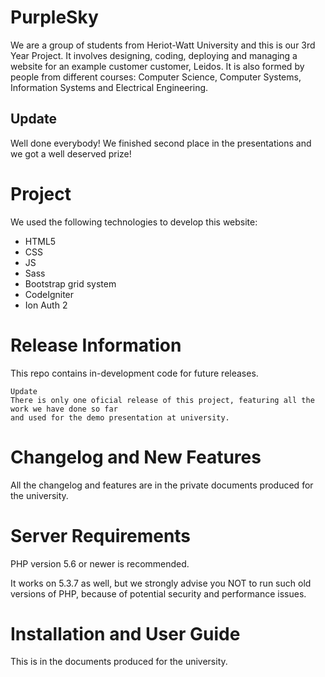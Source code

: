 # PurpleSky

We are a group of students from Heriot-Watt University and this is our 3rd Year Project. 
It involves designing, coding, deploying and managing a website for an example customer customer, Leidos.
It is also formed by people from different courses: Computer Science, Computer Systems, Information Systems and Electrical Engineering.

## Update

Well done everybody! We finished second place in the presentations and we got a well deserved prize!

# Project

We used the following technologies to develop this website:
  - HTML5
  - CSS
  - JS
  - Sass
  - Bootstrap grid system
  - CodeIgniter
  - Ion Auth 2

# Release Information

This repo contains in-development code for future releases.

    Update
    There is only one oficial release of this project, featuring all the work we have done so far 
    and used for the demo presentation at university. 

# Changelog and New Features

All the changelog and features are in the private documents produced for the university. 

# Server Requirements

PHP version 5.6 or newer is recommended.

It works on 5.3.7 as well, but we strongly advise you NOT to run
such old versions of PHP, because of potential security and performance
issues.

# Installation and User Guide

This is in the documents produced for the university. 
